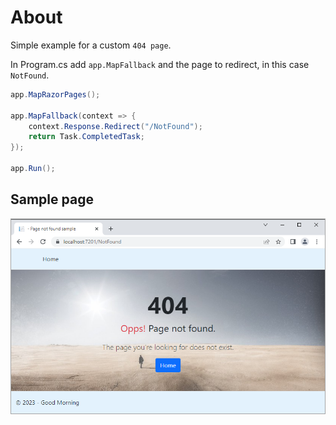 ﻿# About

Simple example for a custom `404 page`.

In Program.cs add `app.MapFallback` and the page to redirect, in this case `NotFound`.


```csharp
app.MapRazorPages();

app.MapFallback(context => {
    context.Response.Redirect("/NotFound");
    return Task.CompletedTask;
});

app.Run();
```

## Sample page

![Title](assets/title1.png)